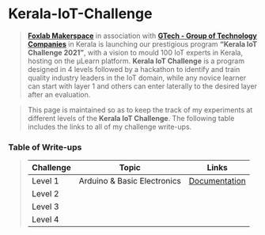 # Kerala-IoT-Challenge

> [**Foxlab Makerspace**](https://www.facebook.com/foxlabmakerspace/) in association with [**GTech - Group of Technology Companies**](https://atfg.gtechindia.org/) in Kerala is launching our prestigious program **“Kerala IoT Challenge 2021”**, with a vision to mould 100 IoT experts in Kerala, hosting on the µLearn platform. **Kerala IoT Challenge** is a program designed in 4 levels followed by a hackathon to identify and train quality industry leaders in the IoT domain, while any novice learner can start with layer 1 and others can enter laterally to the desired layer after an evaluation.

> This page is maintained so as to keep the track of my experiments at different levels of the **Kerala IoT Challenge**. The following table includes the links to all of my challenge write-ups.

### Table of Write-ups
>| Challenge | Topic | Links |
>| --- | --- | --- |
>| Level 1 | Arduino & Basic Electronics | [Documentation](https://naxwh.github.io/Kerala-IoT-Challenge/level_1) |
>| Level 2 | | |
>| Level 3 | | | 
>| Level 4 | | |
